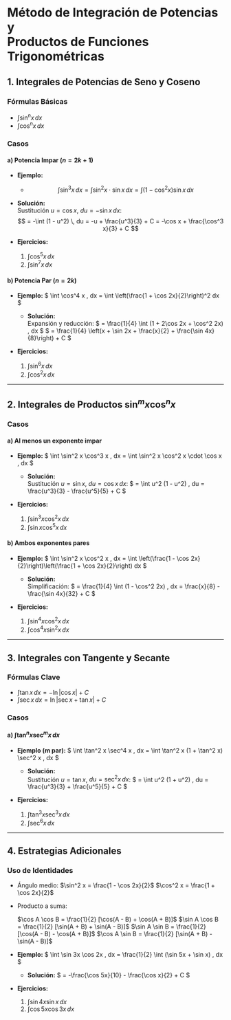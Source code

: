 # **Método de Integración de Potencias y <br/>Productos de Funciones Trigonométricas**

## 1. Integrales de Potencias de Seno y Coseno
### Fórmulas Básicas
- $\int \sin^n x \, dx$
- $\int \cos^n x \, dx$

### Casos
#### a) Potencia Impar ($n = 2k + 1$)
- **Ejemplo:**
  - $$
    \int \sin^3 x \, dx = \int \sin^2 x \cdot \sin x \, dx = \int (1 - \cos^2 x) \sin x \, dx
    $$
- **Solución:**  
  Sustitución $u = \cos x$, $du = -\sin x \, dx$:
  $$
  = -\int (1 - u^2) \, du = -u + \frac{u^3}{3} + C = -\cos x + \frac{\cos^3 x}{3} + C
  $$

- **Ejercicios:**
  1. $\int \cos^5 x \, dx$
  2. $\int \sin^7 x \, dx$

#### b) Potencia Par ($n = 2k$)
- **Ejemplo:**
$
\int \cos^4 x \, dx = \int \left(\frac{1 + \cos 2x}{2}\right)^2 dx
$
  - **Solución:**  
  Expansión y reducción:
  $
  = \frac{1}{4} \int (1 + 2\cos 2x + \cos^2 2x) \, dx
  $
  $
  = \frac{1}{4} \left(x + \sin 2x + \frac{x}{2} + \frac{\sin 4x}{8}\right) + C
  $

- **Ejercicios:**
  1. $\int \sin^6 x \, dx$
  2. $\int \cos^2 x \, dx$

---

## 2. Integrales de Productos $\sin^m x \cos^n x$
### Casos
#### a) Al menos un exponente impar
- **Ejemplo:**
$
\int \sin^2 x \cos^3 x \, dx = \int \sin^2 x \cos^2 x \cdot \cos x \, dx
$
  - **Solución:**  
    Sustitución $u = \sin x$, $du = \cos x \, dx$:
    $
    = \int u^2 (1 - u^2) \, du = \frac{u^3}{3} - \frac{u^5}{5} + C
    $

- **Ejercicios:**
  1. $\int \sin^3 x \cos^2 x \, dx$
  2. $\int \sin x \cos^5 x \, dx$

#### b) Ambos exponentes pares
- **Ejemplo:**
$
\int \sin^2 x \cos^2 x \, dx = \int \left(\frac{1 - \cos 2x}{2}\right)\left(\frac{1 + \cos 2x}{2}\right) dx
$
  - **Solución:**  
  Simplificación:
  $
  = \frac{1}{4} \int (1 - \cos^2 2x) \, dx = \frac{x}{8} - \frac{\sin 4x}{32} + C
  $

- **Ejercicios:**
  1. $\int \sin^4 x \cos^2 x \, dx$
  2. $\int \cos^4 x \sin^2 x \, dx$

---

## 3. Integrales con Tangente y Secante
### Fórmulas Clave
- $\int \tan x \, dx = -\ln |\cos x| + C$
- $\int \sec x \, dx = \ln |\sec x + \tan x| + C$

### Casos
#### a) $\int \tan^n x \sec^m x \, dx$
- **Ejemplo (m par):**
$
\int \tan^2 x \sec^4 x \, dx = \int \tan^2 x (1 + \tan^2 x) \sec^2 x \, dx
$
  - **Solución:**  
  Sustitución $u = \tan x$, $du = \sec^2 x \, dx$:
  $
  = \int u^2 (1 + u^2) \, du = \frac{u^3}{3} + \frac{u^5}{5} + C
  $

- **Ejercicios:**
  1. $\int \tan^3 x \sec^3 x \, dx$
  2. $\int \sec^6 x \, dx$

---

## 4. Estrategias Adicionales
### Uso de Identidades
- Ángulo medio: 
  $\sin^2 x = \frac{1 - \cos 2x}{2}$
  $\cos^2 x = \frac{1 + \cos 2x}{2}$
- Producto a suma: 

  $\cos A \cos B = \frac{1}{2} [\cos(A - B) + \cos(A + B)]$
  $\sin A \cos B = \frac{1}{2} [\sin(A + B) + \sin(A - B)]$
  $\sin A \sin B = \frac{1}{2} [\cos(A - B) - \cos(A + B)]$
  $\cos A \sin B = \frac{1}{2} [\sin(A + B) - \sin(A - B)]$


- **Ejemplo:**
$
\int \sin 3x \cos 2x \, dx = \frac{1}{2} \int (\sin 5x + \sin x) \, dx
$
  - **Solución:**
  $
  = -\frac{\cos 5x}{10} - \frac{\cos x}{2} + C
  $

- **Ejercicios:**
  1. $\int \sin 4x \sin x \, dx$
  2. $\int \cos 5x \cos 3x \, dx$